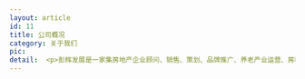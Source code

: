 ```yaml
---
layout: article
id: 11
title: 公司概况
category: 关于我们
pic: 
detail:  <p>彭辉发展是一家集房地产企业顾问、销售、策划、品牌推广、养老产业运营、房教中国（培训）、不动产交易、高端渠道为一体的房地产全价值链综合服务商。自公司成立以来，一直秉承“诚信为本、实力为核心、共赢为旨、开拓创新”的经营理念，构建成为知名的地产服务品牌。</p><p>公司拥有在房地产行业从业多年的高精尖人才资源，可为服务的地产项目提供市场研究、土地分析、战略投资分析决策、规划方案、策划定位、营销顾问、项目推广、专业知识培训等服务。</P><p>未来，彭辉发展以房地产项目股权投资，销售代理、营销策划、品牌推广、养老产业等领域为战略重点，凸显公司在房地产产业链的专业能力和人才优势，筑建房地产全产业链综合服务平台。</P>
---
```


